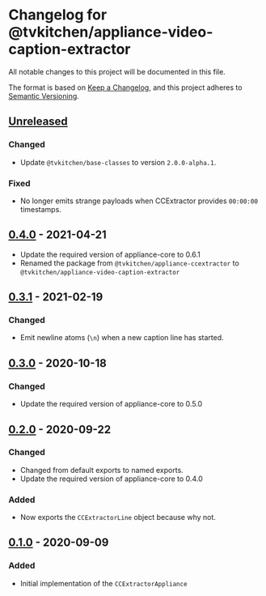 # Changelog for @tvkitchen/appliance-video-caption-extractor

All notable changes to this project will be documented in this file.

The format is based on [Keep a Changelog](https://keepachangelog.com/en/1.0.0/),
and this project adheres to [Semantic Versioning](https://semver.org/spec/v2.0.0.html).

## [Unreleased]
### Changed
- Update `@tvkitchen/base-classes` to version `2.0.0-alpha.1`.

### Fixed
- No longer emits strange payloads when CCExtractor provides `00:00:00` timestamps.

## [0.4.0] - 2021-04-21
- Update the required version of appliance-core to 0.6.1
- Renamed the package from `@tvkitchen/appliance-ccextractor` to `@tvkitchen/appliance-video-caption-extractor`

## [0.3.1] - 2021-02-19
### Changed
- Emit newline atoms (`\n`) when a new caption line has started.

## [0.3.0] - 2020-10-18
### Changed
- Update the required version of appliance-core to 0.5.0

## [0.2.0] - 2020-09-22
### Changed
- Changed from default exports to named exports.
- Update the required version of appliance-core to 0.4.0

### Added
- Now exports the `CCExtractorLine` object because why not.

## [0.1.0] - 2020-09-09
### Added
- Initial implementation of the `CCExtractorAppliance`

[Unreleased]: https://github.com/tvkitchen/appliances/releases/tag/@tvkitchen/appliance-ccextractor@0.4.0...HEAD
[0.4.0]: https://github.com/tvkitchen/appliances/releases/tag/@tvkitchen/appliance-ccextractor@0.3.1
[0.3.1]: https://github.com/tvkitchen/appliances/releases/tag/@tvkitchen/appliance-ccextractor@0.3.1
[0.3.0]: https://github.com/tvkitchen/appliances/releases/tag/@tvkitchen/appliance-ccextractor@0.3.0
[0.2.0]: https://github.com/tvkitchen/appliances/releases/tag/@tvkitchen/appliance-ccextractor@0.2.0
[0.1.0]: https://github.com/tvkitchen/appliances/releases/tag/@tvkitchen/appliance-ccextractor@0.1.0


